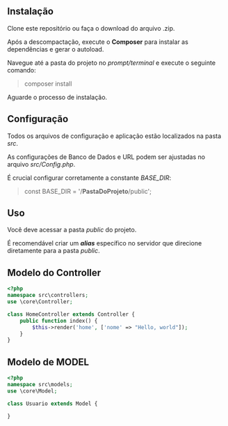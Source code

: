 ## Instalação
Clone este repositório ou faça o download do arquivo .zip.

Após a descompactação, execute o **Composer** para instalar as dependências e gerar o autoload.

Navegue até a pasta do projeto no *prompt/terminal* e execute o seguinte comando:

> composer install

Aguarde o processo de instalação.

## Configuração
Todos os arquivos de configuração e aplicação estão localizados na pasta *src*.

As configurações de Banco de Dados e URL podem ser ajustadas no arquivo 
*src/Config.php*.

É crucial configurar corretamente a constante *BASE_DIR*:

> const BASE_DIR = '/**PastaDoProjeto**/public';

## Uso
Você deve acessar a pasta *public* do projeto.

É recomendável criar um ***alias*** específico no servidor que direcione diretamente para a pasta *public*.

## Modelo do Controller
```php
<?php
namespace src\controllers;
use \core\Controller;

class HomeController extends Controller {
    public function index() {
        $this->render('home', ['nome' => "Hello, world"]);
    }  
}
```

## Modelo de MODEL
```php
<?php
namespace src\models;
use \core\Model;

class Usuario extends Model {

}
```
